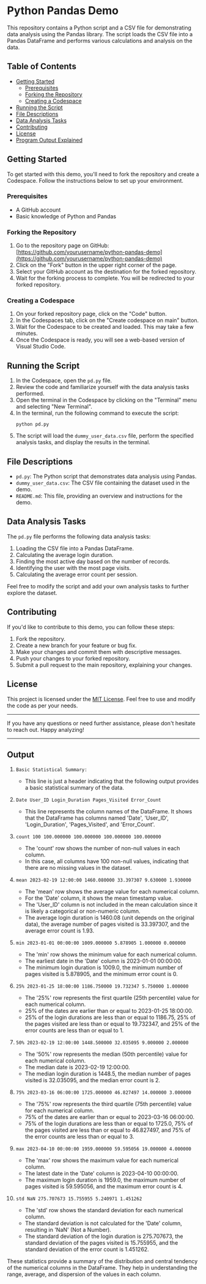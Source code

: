 



# Python Pandas Demo

This repository contains a Python script and a CSV file for demonstrating data analysis using the Pandas library. The script loads the CSV file into a Pandas DataFrame and performs various calculations and analysis on the data.

## Table of Contents

- [Getting Started](#getting-started)
  - [Prerequisites](#prerequisites)
  - [Forking the Repository](#forking-the-repository)
  - [Creating a Codespace](#creating-a-codespace)
- [Running the Script](#running-the-script)
- [File Descriptions](#file-descriptions)
- [Data Analysis Tasks](#data-analysis-tasks)
- [Contributing](#contributing)
- [License](#license)
- [Program Output Explained](#output)

## Getting Started

To get started with this demo, you'll need to fork the repository and create a Codespace. Follow the instructions below to set up your environment.

### Prerequisites

- A GitHub account
- Basic knowledge of Python and Pandas

### Forking the Repository

1. Go to the repository page on GitHub: [https://github.com/yourusername/python-pandas-demo](https://github.com/yourusername/python-pandas-demo)
2. Click on the "Fork" button in the upper right corner of the page.
3. Select your GitHub account as the destination for the forked repository.
4. Wait for the forking process to complete. You will be redirected to your forked repository.

### Creating a Codespace

1. On your forked repository page, click on the "Code" button.
2. In the Codespaces tab, click on the "Create codespace on main" button.
3. Wait for the Codespace to be created and loaded. This may take a few minutes.
4. Once the Codespace is ready, you will see a web-based version of Visual Studio Code.

## Running the Script

1. In the Codespace, open the `pd.py` file.
2. Review the code and familiarize yourself with the data analysis tasks performed.
3. Open the terminal in the Codespace by clicking on the "Terminal" menu and selecting "New Terminal".
4. In the terminal, run the following command to execute the script:
   ```
   python pd.py
   ```
5. The script will load the `dummy_user_data.csv` file, perform the specified analysis tasks, and display the results in the terminal.

## File Descriptions

- `pd.py`: The Python script that demonstrates data analysis using Pandas.
- `dummy_user_data.csv`: The CSV file containing the dataset used in the demo.
- `README.md`: This file, providing an overview and instructions for the demo.

## Data Analysis Tasks

The `pd.py` file performs the following data analysis tasks:

1. Loading the CSV file into a Pandas DataFrame.
2. Calculating the average login duration.
3. Finding the most active day based on the number of records.
4. Identifying the user with the most page visits.
5. Calculating the average error count per session.

Feel free to modify the script and add your own analysis tasks to further explore the dataset.

## Contributing

If you'd like to contribute to this demo, you can follow these steps:

1. Fork the repository.
2. Create a new branch for your feature or bug fix.
3. Make your changes and commit them with descriptive messages.
4. Push your changes to your forked repository.
5. Submit a pull request to the main repository, explaining your changes.

## License

This project is licensed under the [MIT License](LICENSE). Feel free to use and modify the code as per your needs.

---

If you have any questions or need further assistance, please don't hesitate to reach out. Happy analyzing!


---

## Output

1. `Basic Statistical Summary:`
   - This line is just a header indicating that the following output provides a basic statistical summary of the data.

2. `Date User_ID Login_Duration Pages_Visited Error_Count`
   - This line represents the column names of the DataFrame. It shows that the DataFrame has columns named 'Date', 'User_ID', 'Login_Duration', 'Pages_Visited', and 'Error_Count'.

3. `count 100 100.000000 100.000000 100.000000 100.000000`
   - The 'count' row shows the number of non-null values in each column.
   - In this case, all columns have 100 non-null values, indicating that there are no missing values in the dataset.

4. `mean 2023-02-19 12:00:00 1460.080000 33.397307 9.630000 1.930000`
   - The 'mean' row shows the average value for each numerical column.
   - For the 'Date' column, it shows the mean timestamp value.
   - The 'User_ID' column is not included in the mean calculation since it is likely a categorical or non-numeric column.
   - The average login duration is 1460.08 (unit depends on the original data), the average number of pages visited is 33.397307, and the average error count is 1.93.

5. `min 2023-01-01 00:00:00 1009.000000 5.878905 1.000000 0.000000`
   - The 'min' row shows the minimum value for each numerical column.
   - The earliest date in the 'Date' column is 2023-01-01 00:00:00.
   - The minimum login duration is 1009.0, the minimum number of pages visited is 5.878905, and the minimum error count is 0.

6. `25% 2023-01-25 18:00:00 1186.750000 19.732347 5.750000 1.000000`
   - The '25%' row represents the first quartile (25th percentile) value for each numerical column.
   - 25% of the dates are earlier than or equal to 2023-01-25 18:00:00.
   - 25% of the login durations are less than or equal to 1186.75, 25% of the pages visited are less than or equal to 19.732347, and 25% of the error counts are less than or equal to 1.

7. `50% 2023-02-19 12:00:00 1448.500000 32.035095 9.000000 2.000000`
   - The '50%' row represents the median (50th percentile) value for each numerical column.
   - The median date is 2023-02-19 12:00:00.
   - The median login duration is 1448.5, the median number of pages visited is 32.035095, and the median error count is 2.

8. `75% 2023-03-16 06:00:00 1725.000000 46.827497 14.000000 3.000000`
   - The '75%' row represents the third quartile (75th percentile) value for each numerical column.
   - 75% of the dates are earlier than or equal to 2023-03-16 06:00:00.
   - 75% of the login durations are less than or equal to 1725.0, 75% of the pages visited are less than or equal to 46.827497, and 75% of the error counts are less than or equal to 3.

9. `max 2023-04-10 00:00:00 1959.000000 59.595056 19.000000 4.000000`
   - The 'max' row shows the maximum value for each numerical column.
   - The latest date in the 'Date' column is 2023-04-10 00:00:00.
   - The maximum login duration is 1959.0, the maximum number of pages visited is 59.595056, and the maximum error count is 4.

10. `std NaN 275.707673 15.755955 5.240971 1.451262`
    - The 'std' row shows the standard deviation for each numerical column.
    - The standard deviation is not calculated for the 'Date' column, resulting in 'NaN' (Not a Number).
    - The standard deviation of the login duration is 275.707673, the standard deviation of the pages visited is 15.755955, and the standard deviation of the error count is 1.451262.

These statistics provide a summary of the distribution and central tendency of the numerical columns in the DataFrame. They help in understanding the range, average, and dispersion of the values in each column.
